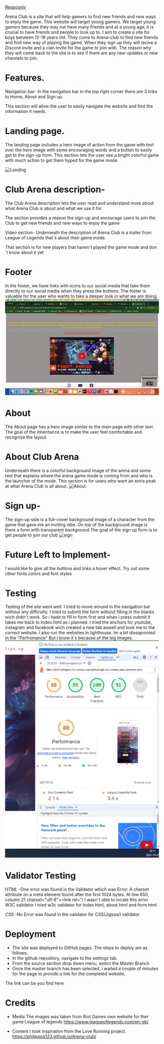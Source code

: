 [Resposniv](assets/css/images/Ima.png)

Arena Club is a site that will help gamers to find new friends and new ways to enjoy the game. This website will target young gamers. We target young gamers because they may not have many friends and at a young age, it is crucial to have friends and people to look up to. I aim to create a site for boys between 12-19 years old. They come to Arena-club to find new friends and find new way of playing the game. When they sign up they will recive a Discord invite and a clan invite for the game to join with. The reason why they will come back to the site is to see if there are any new updates or new channels to join. 

# Features.

Navigation bar- In the navigation bar in the top right corner there are 3 links to Home, About and Sign up.

This section will allow the user to easily navigate the website and find the information it needs.

# Landing page.

The landing page includes a hero image of action from the game with text over the hero image with some encouraging words and a button to easily get to the sign-up form.
This section lets the user see a bright colorful game with much action to get them hyped for the game mode.

![Landing](assets/css/images/Landing.png)

# Club Arena description-

The Club Arena description lets the user read and understand more about what Arena Club is about and what we use it for.

The section provides a reason the sign-up and encourage users to join the Club to get new friends and new ways to enjoy the game

Video section-
Underneath the description of Arena Club is a trailer from League of Legends that´s about their game mode.

That section is for new players that haven´t played the game mode and don´t know about it yet

# Footer
In the footer, we have links with icons to our social media that take them directly to our social media when they press the buttons.
The footer is valuable for the user who wants to take a deeper look in what we are doing.
![video/footer](assets/css/images/Video.png)

# About
The About page has a hero image similar to the main page with other text.
The goal of the inheritance is to make the user feel comfortable and recognize the layout.

# About Club Arena
Underneath there is a colorful background image of the arena and some text that explains where the arena game mode is coming from and who is the launcher of the mode.
This section is for users who want an extra peak at what Arena Club is all about.
![About](assets/css/images/About.png)

# Sign up-
The sign-up side is a full-cover background image of a character from the game that gave me an inviting vibe. On top of the background image is there a form with transparent background
The goal of the sign up form is to get people to join our club
![sign](assets/css/images/Login.png)

# Future Left to Implement-
I would like to give all the buttons and links a hover effect.
Try out some other fonts colors and font styles

# Testing
Testing of the site went well. I tried to move around in the navigation bar without any difficulty. 
I tried to submit the form without filling in the blanks wich didin´t work. So i hade to fill in form first and when i press submit it takes me back to Index.html as i planned. I tried the anchors for youtube, instagram and facebook wich created a new tab aswell and took me to the correct website.
I also run the websites in lighthouse. Im a bit dissapointed in the "Perfromance" But i know it´s because of the big images. 
![Testing](assets/css/images/lighthouse.png)

# Validator Testing

_HTML_
-One error was found in the Validator which was
Error: A charset attribute on a meta element found after the first 1024 bytes.
At line 650, column 21
 charset="utf-8"><link rel="i
 I wasn´t able to locate this error W3C validator
 I tried w3c validator for Index.html, about.html and form.html

_CSS_
-No Error was found in the validator for CSS(Jigsaw) validator

# Deployment
- The site was deployed to GitHub pages. The steps to deploy are as follows.
- In the github repository, navigate to the settings tab.
- From the source section drop down menu, select the Master Branch
- Once the master branch has been selected, i waited a couple of minutes for the page to provide a link for the completed website.

The link can be you find here 

# Credits

- Media
  The images was taken from Riot Games own website for ther game League of legends <https://www.leagueoflegends.com/en-gb/>

- Content
  I took inspiration from the Love Running project. <https://philippos123.github.io/Arena-club/>
  


